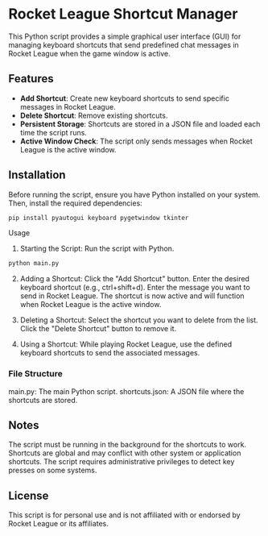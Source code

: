 # Rocket League Shortcut Manager

This Python script provides a simple graphical user interface (GUI) for managing keyboard shortcuts that send predefined chat messages in Rocket League when the game window is active.

## Features

- **Add Shortcut**: Create new keyboard shortcuts to send specific messages in Rocket League.
- **Delete Shortcut**: Remove existing shortcuts.
- **Persistent Storage**: Shortcuts are stored in a JSON file and loaded each time the script runs.
- **Active Window Check**: The script only sends messages when Rocket League is the active window.

## Installation

Before running the script, ensure you have Python installed on your system. Then, install the required dependencies:

```bash
pip install pyautogui keyboard pygetwindow tkinter
```
Usage
1. Starting the Script: Run the script with Python.
```bash
python main.py
```
2. Adding a Shortcut:
Click the "Add Shortcut" button.
Enter the desired keyboard shortcut (e.g., ctrl+shift+d).
Enter the message you want to send in Rocket League.
The shortcut is now active and will function when Rocket League is the active window.
3. Deleting a Shortcut:
Select the shortcut you want to delete from the list.
Click the "Delete Shortcut" button to remove it.

4. Using a Shortcut:
While playing Rocket League, use the defined keyboard shortcuts to send the associated messages.

### File Structure
main.py: The main Python script.
shortcuts.json: A JSON file where the shortcuts are stored.

## Notes
The script must be running in the background for the shortcuts to work.
Shortcuts are global and may conflict with other system or application shortcuts.
The script requires administrative privileges to detect key presses on some systems.
## License
This script is for personal use and is not affiliated with or endorsed by Rocket League or its affiliates.